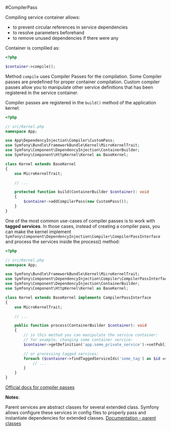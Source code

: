 #CompilerPass

Compiling service container allows:
- to prevent circular references in service dependencies
- to resolve parameters beforehand
- to remove unused dependencies if there were any

Container is compliled as:
```php
<?php

$container->compile();

```

Method `compile` uses Compiler Passes for the compilation.
Some Compiler passes are predefined for proper container compilation.
Custom compiler passes allow you to manipulate other service definitions
that has been registered in the service container.

Compiler passes are registered in the `build()` method of the application kernel:
```php
<?php

// src/Kernel.php
namespace App;

use App\DependencyInjection\Compiler\CustomPass;
use Symfony\Bundle\FrameworkBundle\Kernel\MicroKernelTrait;
use Symfony\Component\DependencyInjection\ContainerBuilder;
use Symfony\Component\HttpKernel\Kernel as BaseKernel;

class Kernel extends BaseKernel
{
    use MicroKernelTrait;

    // ...

    protected function build(ContainerBuilder $container): void
    {
        $container->addCompilerPass(new CustomPass());
    }
}

```

One of the most common use-cases of compiler passes 
is to work with **tagged services**. In those cases, 
instead of creating a compiler pass, you can make 
the kernel implement 
`Symfony\Component\DependencyInjection\Compiler\CompilerPassInterface` 
and process the services inside the process() method:

```php
<?php

// src/Kernel.php
namespace App;

use Symfony\Bundle\FrameworkBundle\Kernel\MicroKernelTrait;
use Symfony\Component\DependencyInjection\Compiler\CompilerPassInterface;
use Symfony\Component\DependencyInjection\ContainerBuilder;
use Symfony\Component\HttpKernel\Kernel as BaseKernel;

class Kernel extends BaseKernel implements CompilerPassInterface
{
    use MicroKernelTrait;

    // ...

    public function process(ContainerBuilder $container): void
    {
        // in this method you can manipulate the service container:
        // for example, changing some container service:
        $container->getDefinition('app.some_private_service')->setPublic(true);

        // or processing tagged services:
        foreach ($container->findTaggedServiceIds('some_tag') as $id => $tags) {
            // ...
        }
    }
}
```

[Official docs for compiler passes](https://symfony.com/doc/current/service_container/compiler_passes.html)

__Notes__:

Parent services are abstract classes for several extended class.
Symfony allows configure these services in config files to properly pass
and instantiate dependencies for extended classes.
[Documentation - parent classes](https://symfony.com/doc/current/service_container/parent_services.html)


